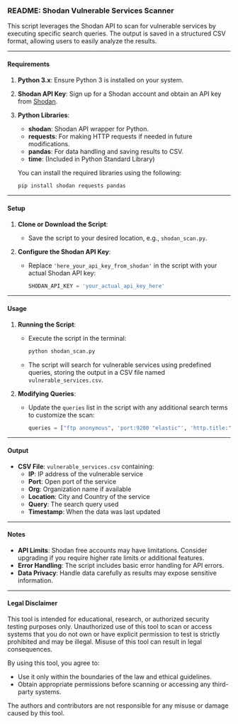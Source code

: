 ### README: Shodan Vulnerable Services Scanner

This script leverages the Shodan API to scan for vulnerable services by executing specific search queries. The output is saved in a structured CSV format, allowing users to easily analyze the results.

---

#### Requirements

1. **Python 3.x**: Ensure Python 3 is installed on your system.
2. **Shodan API Key**: Sign up for a Shodan account and obtain an API key from [Shodan](https://www.shodan.io/).
3. **Python Libraries**:
   - **shodan**: Shodan API wrapper for Python.
   - **requests**: For making HTTP requests if needed in future modifications.
   - **pandas**: For data handling and saving results to CSV.
   - **time**: (Included in Python Standard Library)

   You can install the required libraries using the following:
   ```bash
   pip install shodan requests pandas
   ```

---

#### Setup

1. **Clone or Download the Script**:
   - Save the script to your desired location, e.g., `shodan_scan.py`.

2. **Configure the Shodan API Key**:
   - Replace `'here_your_api_key_from_shodan'` in the script with your actual Shodan API key:
     ```python
     SHODAN_API_KEY = 'your_actual_api_key_here'
     ```

---

#### Usage

1. **Running the Script**:
   - Execute the script in the terminal:
     ```bash
     python shodan_scan.py
     ```
   - The script will search for vulnerable services using predefined queries, storing the output in a CSV file named `vulnerable_services.csv`.

2. **Modifying Queries**:
   - Update the `queries` list in the script with any additional search terms to customize the scan:
     ```python
     queries = ["ftp anonymous", 'port:9200 "elastic"', 'http.title:"robots.txt" port:80']
     ```

---

#### Output

- **CSV File**: `vulnerable_services.csv` containing:
  - **IP**: IP address of the vulnerable service
  - **Port**: Open port of the service
  - **Org**: Organization name if available
  - **Location**: City and Country of the service
  - **Query**: The search query used
  - **Timestamp**: When the data was last updated

---

#### Notes

- **API Limits**: Shodan free accounts may have limitations. Consider upgrading if you require higher rate limits or additional features.
- **Error Handling**: The script includes basic error handling for API errors.
- **Data Privacy**: Handle data carefully as results may expose sensitive information.

---


#### Legal Disclaimer

This tool is intended for educational, research, or authorized security testing purposes only. Unauthorized use of this tool to scan or access systems that you do not own or have explicit permission to test is strictly prohibited and may be illegal. Misuse of this tool can result in legal consequences.

By using this tool, you agree to:
- Use it only within the boundaries of the law and ethical guidelines.
- Obtain appropriate permissions before scanning or accessing any third-party systems.

The authors and contributors are not responsible for any misuse or damage caused by this tool.
